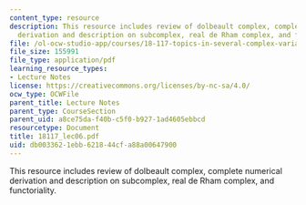 ```yaml
---
content_type: resource
description: This resource includes review of dolbeault complex, complete numerical
  derivation and description on subcomplex, real de Rham complex, and functoriality.
file: /ol-ocw-studio-app/courses/18-117-topics-in-several-complex-variables-spring-2005/db0033621ebb621844cfa88a00647900_18117_lec06.pdf
file_size: 155991
file_type: application/pdf
learning_resource_types:
- Lecture Notes
license: https://creativecommons.org/licenses/by-nc-sa/4.0/
ocw_type: OCWFile
parent_title: Lecture Notes
parent_type: CourseSection
parent_uid: a8ce75da-f40b-c5f0-b927-1ad4605ebbcd
resourcetype: Document
title: 18117_lec06.pdf
uid: db003362-1ebb-6218-44cf-a88a00647900
---
```

This resource includes review of dolbeault complex, complete numerical derivation and description on subcomplex, real de Rham complex, and functoriality.